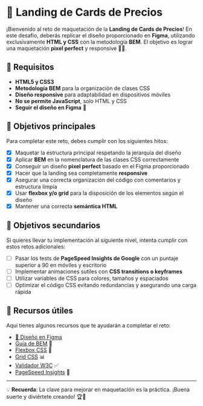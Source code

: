 # 🎨 Landing de Cards de Precios

¡Bienvenido al reto de maquetación de la **Landing de Cards de Precios**! En este desafío, deberás replicar el diseño proporcionado en **Figma**, utilizando exclusivamente **HTML y CSS** con la metodología **BEM**. El objetivo es lograr una maquetación **pixel perfect** y responsive 📏✨.

## 📌 Requisitos
- **HTML5 y CSS3**
- **Metodología BEM** para la organización de clases CSS
- **Diseño responsive** para adaptabilidad en dispositivos móviles
- **No se permite JavaScript**, solo HTML y CSS
- **Seguir el diseño en Figma** 📐

## 🎯 Objetivos principales
Para completar este reto, debes cumplir con los siguientes hitos:

- [X] Maquetar la estructura principal respetando la jerarquía del diseño
- [X] Aplicar **BEM** en la nomenclatura de las clases CSS correctamente
- [X] Conseguir un diseño **pixel perfect** basado en el Figma proporcionado
- [X] Hacer que la landing sea completamente **responsive**
- [X] Asegurar una correcta organización del código con comentarios y estructura limpia
- [X] Usar **flexbox y/o grid** para la disposición de los elementos según el diseño
- [X] Mantener una correcta **semántica HTML**

## 🚀 Objetivos secundarios
Si quieres llevar tu implementación al siguiente nivel, intenta cumplir con estos retos adicionales:

- [ ] Pasar los tests de **PageSpeed Insights de Google** con un puntaje superior a 90 en móviles y escritorio
- [ ] Implementar animaciones sutiles con **CSS transitions o keyframes**
- [ ] Utilizar variables de CSS para colores, tamaños y espaciados
- [ ] Optimizar el código CSS evitando redundancias y asegurando una carga rápida

## 🔗 Recursos útiles
Aquí tienes algunos recursos que te ayudarán a completar el reto:

- [🎨 Diseño en Figma](https://www.figma.com/design/i1ehlGMM11P3fyepotanmL/Cards-de-precios?node-id=33-1&t=JnpnjSXBo83QpwZa-1)
- [Guía de BEM](https://getbem.com/) 📌
- [Flexbox CSS](https://css-tricks.com/snippets/css/a-guide-to-flexbox/) 📏
- [Grid CSS](https://css-tricks.com/snippets/css/complete-guide-grid/) 📊
- [Validador W3C](https://validator.w3.org/) ✅
- [PageSpeed Insights](https://pagespeed.web.dev/) 🚀

---

💡 **Recuerda**: La clave para mejorar en maquetación es la práctica. ¡Buena suerte y diviértete creando! 🏆🎨

